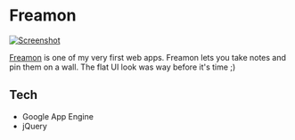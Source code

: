 # Freamon

[![Screenshot](http://i.imgur.com/OAtaGKfh.png)](http://freamonapp.appspot.com)

[Freamon](http://freamonapp.appspot.com) is one of my very first web apps. Freamon lets you take notes and pin them on a wall. The flat UI look was way before it's time ;)

## Tech

* Google App Engine
* jQuery
